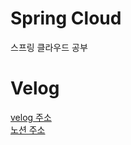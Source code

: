 # Spring Cloud
스프링 클라우드 공부

# Velog
[velog 주소](https://velog.io/@zxzz45/series/SpringCloud) <br/>
[노션 주소](https://www.notion.so/Spring-Cloud-cdb4433dd4944443b82803325c7d94cc)
